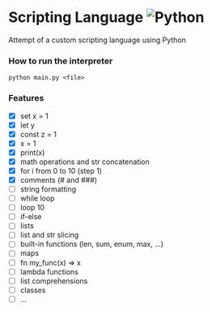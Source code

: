 # Scripting Language ![Python](https://skillicons.dev/icons?i=python)
Attempt of a custom scripting language using Python

### How to run the interpreter
```
python main.py <file>
```

### Features
- [x] set x = 1
- [x] let y
- [x] const z = 1
- [x] x = 1
- [x] print(x)
- [x] math operations and str concatenation
- [x] for i from 0 to 10 (step 1)
- [x] comments (# and ###)
- [ ] string formatting
- [ ] while loop
- [ ] loop 10
- [ ] if-else
- [ ] lists
- [ ] list and str slicing
- [ ] built-in functions (len, sum, enum, max, ...)
- [ ] maps
- [ ] fn my_func(x) => x
- [ ] lambda functions
- [ ] list comprehensions
- [ ] classes
- [ ] ...

